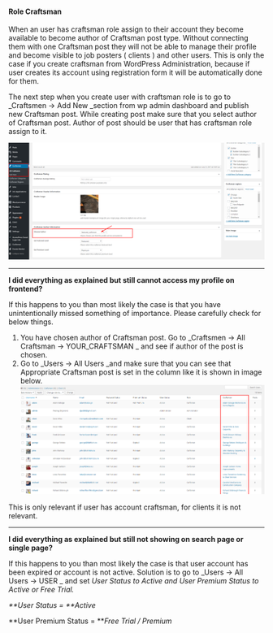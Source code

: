 #### Role Craftsman

When an user has craftsman role assign to their account they become available to become author of Craftsman post type. Without connecting them with one Craftsman post they will not be able to manage their profile and become visible to job posters \( clients \) and other users. This is only the case if you create craftsman from WordPress Administration, because if user creates its account using registration form it will be automatically done for them.

The next step when you create user with craftsman role is to go to _Craftsmen -&gt; Add New _section from wp admin dashboard and publish new Craftsman post. While creating post make sure that you select author of Craftsman post. Author of post should be user that has craftsman role assign to it.

![](/assets/13.png)

---

**I did everything as explained but still cannot access my profile on frontend?**

If this happens to you than most likely the case is that you have unintentionally missed something of importance. Please carefully check for below things.

1. You have chosen author of Craftsman post. Go to _Craftsmen -&gt; All Craftsman -&gt; YOUR\_CRAFTSMAN _ and see if author of the post is chosen.
2. Go to _Users -&gt; All Users _and make sure that you can see that Appropriate Craftsman post is set in the column like it is shown in image below.![](/assets/14.png)

This is only relevant if user has account craftsman, for clients it is not relevant.

---

**I did everything as explained but still not showing on search page or single page?**

If this happens to you than most likely the case is that user account has been expired or account is not active. Solution is to go to  _Users -&gt; All Users -&gt; USER _ and set _User Status to Active and User Premium Status to Active or Free Trial._

_**User Status = **Active_

**User Premium Status = **_Free Trial / Premium_

